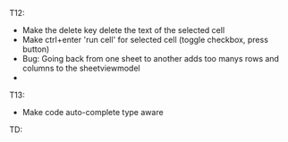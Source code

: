 ﻿
T12:
- Make the delete key delete the text of the selected cell
- Make ctrl+enter 'run cell' for selected cell (toggle checkbox, press button)
- Bug: Going back from one sheet to another adds too manys rows and columns to the sheetviewmodel
- 
T13:
- Make code auto-complete type aware

TD:
